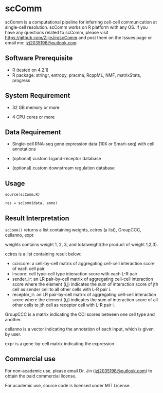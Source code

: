# scComm
scComm is a computational pipeline for inferring cell-cell communication at single-cell resolution. scComm works on R platform with any OS. If you have any questions related to scComm, please visit https://github.com/ZijieJin/scComm and post them on the Issues page or email me: jzj2035198@outlook.com

## Software Prerequisite

- R (tested on 4.2.1)
- R package: stringr, entropy, pracma, RcppML, NMF, matrixStats, progress

## System Requirement

- 32 GB memory or more 

- 4 CPU cores or more

## Data Requirement

- Single-cell RNA-seq gene expression data (10X or Smart-seq) with cell annotations

- (optional) custom Ligand-receptor database

- (optional) custom downstream regulation database

## Usage

`source(scComm.R)`

`res = scComm(data, anno)`

## Result Interpretation

`scComm()` returns a list containing weights, ccires (a list), GroupCCC, cellanno, expr.

weights contains weight 1, 2, 3, and totalweight(the product of weight 1,2,3).

ccires is a list containing result below: 
- cciscore: a cell-by-cell matrix of aggregating cell-cell interaction score of each cell pair
- lrscore: cell type-cell type interaction score with each L-R pair
- sender_lr: an LR pair-by-cell matrix of aggregating cell-cell interaction score where the element (i,j) indicates the sum of interaction score of jth cell as sender cell to all other cells with L-R pair i.
- receptor_lr: an LR pair-by-cell matrix of aggregating cell-cell interaction score where the element (i,j) indicates the sum of interaction score of all other cells to jth cell as receptor cell with L-R pair i.

GroupCCC is a matrix indicating the CCI scores between one cell type and another.

cellanno is a vector indicating the annotation of each input, which is given by user.

expr is a gene-by-cell matrix indicating the expression



## Commercial use

For non-academic use, please email Dr. Jin (jzj2035198@outlook.com) to obtain the paid commercial license.

For academic use, source code is licensed under MIT License. 
